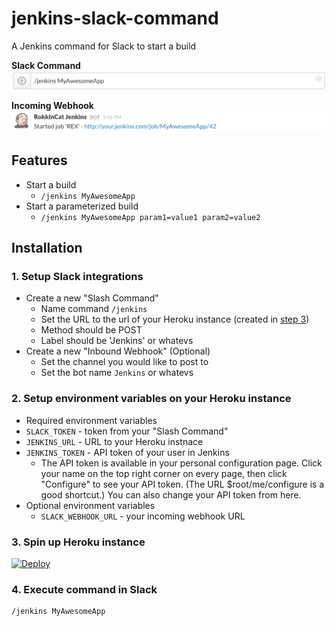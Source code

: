 # jenkins-slack-command
A Jenkins command for Slack to start a build

**Slack Command**
![](screenshots/command.png)

**Incoming Webhook**
![](screenshots/incoming_webhook.png)

## Features
- Start a build
  - `/jenkins MyAwesomeApp`
- Start a parameterized build
  - `/jenkins MyAwesomeApp param1=value1 param2=value2`

## Installation

### 1. Setup Slack integrations

- Create a new "Slash Command"
  - Name command `/jenkins`
  - Set the URL to the url of your Heroku instance (created in [step 3](#3-spin-up-heroku-instance))
  - Method should be POST
  - Label should be 'Jenkins' or whatevs
- Create a new "Inbound Webhook" (Optional)
  - Set the channel you would like to post to
  - Set the bot name `Jenkins` or whatevs

### 2. Setup environment variables on your Heroku instance

- Required environment variables
 - `SLACK_TOKEN` - token from your "Slash Command"
 - `JENKINS_URL` - URL to your Heroku instnace
 - `JENKINS_TOKEN` - API token of your user in Jenkins
   - The API token is available in your personal configuration page. Click your name on the top right corner on every page, then click "Configure" to see your API token. (The URL $root/me/configure is a good shortcut.) You can also change your API token from here.
- Optional environment variables
  - `SLACK_WEBHOOK_URL` - your incoming webhook URL
  
### 3. Spin up Heroku instance

[![Deploy](https://www.herokucdn.com/deploy/button.png)](https://heroku.com/deploy?template=https://github.com/joshdholtz/jenkins-slack-command)
  
### 4. Execute command in Slack

```
/jenkins MyAwesomeApp
```
